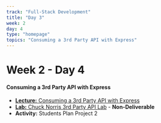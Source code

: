 ```yaml
---
track: "Full-Stack Development"
title: "Day 3"
week: 2
day: 4
type: "homepage"
topics: "Consuming a 3rd Party API with Express"
---
```



# Week 2 - Day 4

#### Consuming a 3rd Party API with Express

- [**Lecture:** Consuming a 3rd Party API with Express](/full-stack-development/week-2/day-4/lecture-materials/consuming-3rd-party-apis/)
- [**Lab:** Chuck Norris 3rd Party API Lab](/full-stack-development/week-2/day-4/labs/chuck-norris-api-lab/) - **Non-Deliverable**
- **Activity:** Students Plan Project 2

